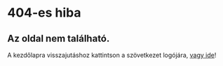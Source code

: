 # 404-es hiba
## Az oldal nem található.
A kezdőlapra visszajutáshoz kattintson a szövetkezet logójára, [vagy ide](#!/index)!